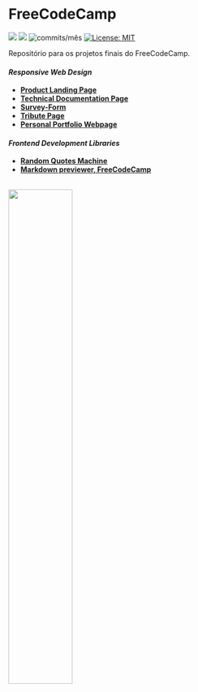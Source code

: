 # FreeCodeCamp
<img src="https://img.shields.io/github/languages/count/dev-araujo/FreeCodeCamp?style=flat-square"/> <img src="https://img.shields.io/github/last-commit/dev-araujo/FreeCodeCamp?style=flat-square"/> <img alt="commits/mês" src="https://img.shields.io/github/commit-activity/m/dev-araujo/FreeCodeCamp?style=flat-square"/> [![License: MIT](https://img.shields.io/badge/License-MIT-yellow.svg)](https://opensource.org/licenses/MIT)

Repositório para os projetos finais do FreeCodeCamp.

#### _Responsive Web Design_
  
 - [**Product Landing Page**](https://github.com/dev-araujo/FreeCodeCamp/tree/main/Responsive-Web-Design/product-landing-page)
 - [**Technical Documentation Page**](https://github.com/dev-araujo/FreeCodeCamp/tree/main/Responsive-Web-Design/technical-documentation-page)
 - [**Survey-Form**](https://github.com/dev-araujo/FreeCodeCamp/tree/main/Responsive-Web-Design/survey-form)
 - [**Tribute Page**](https://github.com/dev-araujo/FreeCodeCamp/blob/main/Responsive-Web-Design/tribute-page/) 
 - [**Personal Portfolio Webpage**](https://github.com/dev-araujo/FreeCodeCamp/tree/main/Responsive-Web-Design/personal-portfolio-webpage)
 

#### _Frontend Development Libraries_

- [**Random Quotes Machine**](https://github.com/dev-araujo/FreeCodeCamp/tree/main/Frontend-Development-Libraries/random-quote-machine)
- [**Markdown previewer, FreeCodeCamp**](https://github.com/dev-araujo/markdown-angular)


<br/>


<img src="https://user-images.githubusercontent.com/97068163/155015410-bd92cfc2-42fc-41ad-9f4d-1952162fbd01.png" width="50%"/>



